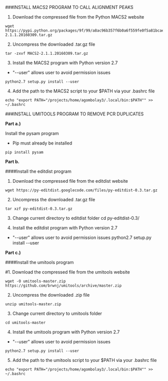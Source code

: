 ###INSTALL MACS2 PROGRAM TO CALL ALIGNMENT PEAKS

1. Download the compressed file from the Python MACS2 website
```
wget https://pypi.python.org/packages/9f/99/a8ac96b357f6b0a6f559fe0f5a81bcae12b98579551620ce07c5183aee2c/MACS2-2.1.1.20160309.tar.gz
```

2. Uncompress the downloaded .tar.gz file
```
tar -zxvf MACS2-2.1.1.20160309.tar.gz
```

3. Install the MACS2 program with Python version 2.7  
* "--user" allows user to avoid permission issues
```
python2.7 setup.py install --user
```

4. Add the path to the MACS2 script to your $PATH via your .bashrc file
```
echo "export PATH="/projects/home/agombolay3/.local/bin:$PATH"" >> ~/.bashrc
```

###INSTALL UMITOOLS PROGRAM TO REMOVE PCR DUPLICATES

**Part a.)**

Install the pysam program  
* Pip must already be installed
```
pip install pysam
```

**Part b.**

####Install the editdist program

1. Download the compressed file from the editdist website
```
wget https://py-editdist.googlecode.com/files/py-editdist-0.3.tar.gz
```

2. Uncompress the downloaded .tar.gz file
```
tar xzf py-editdist-0.3.tar.gz
```

3. Change current directory to editdist folder
cd py-editdist-0.3/

4. Install the editdist program with Python version 2.7
* "--user" allows user to avoid permission issues
python2.7 setup.py install --user

**Part c.)**

####Install the umitools program

#1. Download the compressed file from the umitools website
```
wget -O umitools-master.zip https://github.com/brwnj/umitools/archive/master.zip
```

2. Uncompress the downloaded .zip file
```
unzip umitools-master.zip
```

3. Change current directory to umitools folder
```
cd umitools-master
```

4. Install the umitools program with Python version 2.7 
* "--user" allows user to avoid permission issues
```
python2.7 setup.py install --user
```

5. Add the path to the umitools script to your $PATH via your .bashrc file
```
echo "export PATH="/projects/home/agombolay3/.local/bin:$PATH"" >> ~/.bashrc
```
